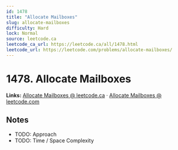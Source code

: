 ```yaml
--- 
id: 1478
title: "Allocate Mailboxes"
slug: allocate-mailboxes
difficulty: Hard
lock: Normal
source: leetcode.ca
leetcode_ca_url: https://leetcode.ca/all/1478.html
leetcode_url: https://leetcode.com/problems/allocate-mailboxes/
---
```


# 1478. Allocate Mailboxes

**Links:** [Allocate Mailboxes @ leetcode.ca](https://leetcode.ca/all/1478.html) · [Allocate Mailboxes @ leetcode.com](https://leetcode.com/problems/allocate-mailboxes/)

## Notes
- TODO: Approach
- TODO: Time / Space Complexity
